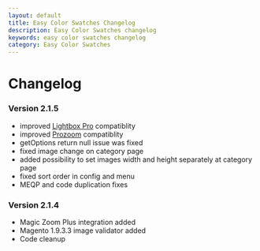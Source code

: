 ```yaml
---
layout: default
title: Easy Color Swatches Changelog
description: Easy Color Swatches changelog
keywords: easy color swatches changelog
category: Easy Color Swatches
---
```


# Changelog

### Version 2.1.5

 -  improved [Lightbox Pro](/m1/extensions/lightboxpro/) compatiblity
 -  improved [Prozoom](/m1/extensions/prozoom/) compatiblity
 -  getOptions return null issue was fixed
 -  fixed image change on category page
 -  added possibility to set images width and height separately at category page
 -  fixed sort order in config and menu
 -  MEQP and code duplication fixes

### Version 2.1.4

 -  Magic Zoom Plus integration added
 -  Magento 1.9.3.3 image validator added
 -  Code cleanup
